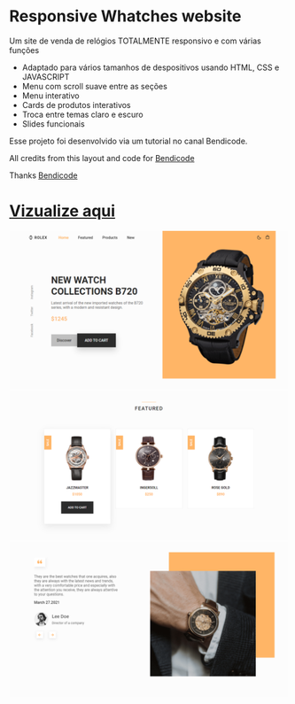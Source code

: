 # Responsive Whatches website

<p>Um site de venda de relógios TOTALMENTE responsivo e com várias funções</p>

<ul>
  <li>Adaptado para vários tamanhos de despositivos usando HTML, CSS e JAVASCRIPT</li>
  <li>Menu com scroll suave entre as seções</li>
  <li>Menu interativo</li>
  <li>Cards de produtos interativos</li>
  <li>Troca entre temas claro e escuro</li>
  <li>Slides funcionais</li>
</ul>

Esse projeto foi desenvolvido via um tutorial no canal Bendicode.

All credits from this layout and code for [Bendicode](https://www.youtube.com/c/Bedimcode/featured)

Thanks [Bendicode](https://github.com/bedimcode)

# [Vizualize aqui](https://thiagofang.github.io/responsive-watches-website/)

![preview](Preview1.png)
![preview](Preview2.png)
![preview](Preview3.png)


